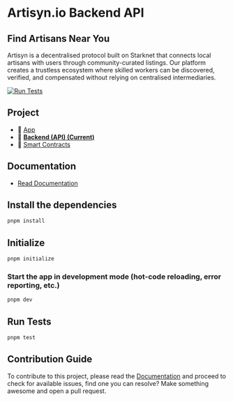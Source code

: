 # Artisyn.io Backend API

## Find Artisans Near You

Artisyn is a decentralised protocol built on Starknet that connects local artisans with users through community-curated listings. Our platform creates a trustless ecosystem where skilled workers can be discovered, verified, and compensated without relying on centralised intermediaries.

[![Run Tests](https://github.com/toneflix/artisyn-api/actions/workflows/test.yml/badge.svg)](https://github.com/toneflix/artisyn-api/actions/workflows/test.yml)

## Project

- 📱 [App](https://github.com/toneflix/artisyn.io)
- 📡 **[Backend (API) (Current)](https://github.com/toneflix/artisyn-api)**
- 📝 [Smart Contracts](https://github.com/toneflix/artisyn-contracts)

## Documentation

- [Read Documentation](docs)

## Install the dependencies

```bash
pnpm install
```

## Initialize

```bash
pnpm initialize
```

### Start the app in development mode (hot-code reloading, error reporting, etc.)

```bash
pnpm dev
```

## Run Tests

```bash
pnpm test
```

## Contribution Guide

To contribute to this project, please read the [Documentation](specs) and proceed to check for available issues, find one you can resolve? Make something awesome and open a pull request.
